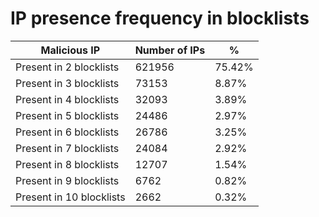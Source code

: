 # IP presence frequency in blocklists
| Malicious IP | Number of IPs | % |
|----|----|----|
| Present in 2 blocklists | 621956 | 75.42% |
| Present in 3 blocklists | 73153 | 8.87% |
| Present in 4 blocklists | 32093 | 3.89% |
| Present in 5 blocklists | 24486 | 2.97% |
| Present in 6 blocklists | 26786 | 3.25% |
| Present in 7 blocklists | 24084 | 2.92% |
| Present in 8 blocklists | 12707 | 1.54% |
| Present in 9 blocklists | 6762 | 0.82% |
| Present in 10 blocklists | 2662 | 0.32% |
